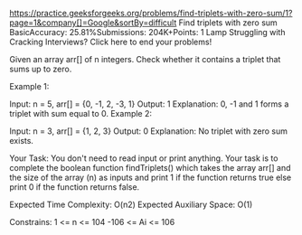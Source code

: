 https://practice.geeksforgeeks.org/problems/find-triplets-with-zero-sum/1?page=1&company[]=Google&sortBy=difficult
Find triplets with zero sum
BasicAccuracy: 25.81%Submissions: 204K+Points: 1
Lamp
Struggling with Cracking Interviews? Click here to end your problems!

Given an array arr[] of n integers. Check whether it contains a triplet that sums up to zero. 

Example 1:

Input: n = 5, arr[] = {0, -1, 2, -3, 1}
Output: 1
Explanation: 0, -1 and 1 forms a triplet
with sum equal to 0.
Example 2:

Input: n = 3, arr[] = {1, 2, 3}
Output: 0
Explanation: No triplet with zero sum exists. 

Your Task:
You don't need to read input or print anything. Your task is to complete the boolean function findTriplets() which takes the array arr[] and the size of the array (n) as inputs and print 1 if the function returns true else print 0 if the function returns false. 

Expected Time Complexity: O(n2)
Expected Auxiliary Space: O(1)

Constrains:
1 <= n <= 104
-106 <= Ai <= 106
